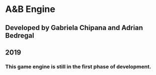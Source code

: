 # A&B Engine
## Developed by Gabriela Chipana and Adrian Bedregal
## 2019
### This game engine is still in the first phase of development.
